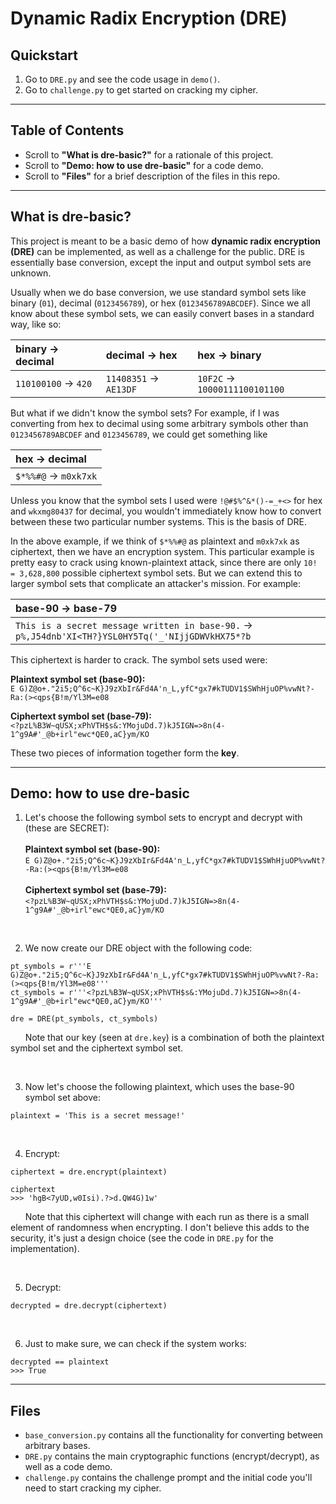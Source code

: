 # Dynamic Radix Encryption (DRE)



## Quickstart
1. Go to `DRE.py` and see the code usage in `demo()`.<br>
2. Go to `challenge.py` to get started on cracking my cipher.

<hr>

## Table of Contents

* Scroll to **"What is dre-basic?"** for a rationale of this project.
* Scroll to **"Demo: how to use dre-basic"** for a code demo.
* Scroll to **"Files"** for a brief description of the files in this repo.

<hr>

## What is dre-basic?

This project is meant to be a basic demo of how **dynamic radix encryption (DRE)** can be implemented, as well as a challenge for the public. DRE is essentially base conversion, except the input and output symbol sets are unknown.

Usually when we do base conversion, we use standard symbol sets like binary (`01`), decimal (`0123456789`), or hex (`0123456789ABCDEF`). Since we all know about these symbol sets, we can easily convert bases in a standard way, like so:

| binary &rarr; decimal     | decimal &rarr; hex         | hex &rarr; binary                  |
|:--------------------------|:---------------------------|:-----------------------------------|
| `110100100` &rarr; `420`  | `11408351` &rarr; `AE13DF` | `10F2C` &rarr; `10000111100101100` |

But what if we didn't know the symbol sets? For example, if I was converting from hex to decimal using some arbitrary symbols other than `0123456789ABCDEF` and `0123456789`, we could get something like

| hex &rarr; decimal        |
|:--------------------------|
| `$*%%#@` &rarr; `m0xk7xk` |

Unless you know that the symbol sets I used were `!@#$%^&*()-=_+<>` for hex and `wkxmg80437` for decimal, you wouldn't immediately know how to convert between these two particular number systems. This is the basis of DRE.

In the above example, if we think of `$*%%#@` as plaintext and `m0xk7xk` as ciphertext, then we have an encryption system. This particular example is pretty easy to crack using known-plaintext attack, since there are only `10! = 3,628,800` possible ciphertext symbol sets. But we can extend this to larger symbol sets that complicate an attacker's mission. For example:

| base-90 &rarr; base-79                                                                                 |
|:-------------------------------------------------------------------------------------------------------|
| `This is a secret message written in base-90.` &rarr; `p%,J54dnb'XI<TH?}YSL0HY5Tq('_'NIjjGDWVkHX75*?b` |

This ciphertext is harder to crack. The symbol sets used were:

**Plaintext symbol set (base-90):**<br>`E G)Z@o+."2i5;Q^6c~K}J9zXbIr&Fd4A'n_L,yfC*gx7#kTUDV1$SWhHjuOP%vwNt?-Ra:(><qps{B!m/Yl3M=e08`

**Ciphertext symbol set (base-79):**<br>`<?pzL%B3W~qUSX;xPhVTH$s&:YMojuDd.7)kJ5IGN=>8n(4-1^g9A#'_@b+irl"ewc*QE0,aC}ym/KO`

These two pieces of information together form the **key**.

<hr>

## Demo: how to use dre-basic

1. Let's choose the following symbol sets to encrypt and decrypt with (these are SECRET):<br><br>
	**Plaintext symbol set (base-90):**<br>`E G)Z@o+."2i5;Q^6c~K}J9zXbIr&Fd4A'n_L,yfC*gx7#kTUDV1$SWhHjuOP%vwNt?-Ra:(><qps{B!m/Yl3M=e08`<br><br>
	**Ciphertext symbol set (base-79):**<br>`<?pzL%B3W~qUSX;xPhVTH$s&:YMojuDd.7)kJ5IGN=>8n(4-1^g9A#'_@b+irl"ewc*QE0,aC}ym/KO`

<br>

2. We now create our DRE object with the following code:
```
pt_symbols = r'''E G)Z@o+."2i5;Q^6c~K}J9zXbIr&Fd4A'n_L,yfC*gx7#kTUDV1$SWhHjuOP%vwNt?-Ra:(><qps{B!m/Yl3M=e08'''
ct_symbols = r'''<?pzL%B3W~qUSX;xPhVTH$s&:YMojuDd.7)kJ5IGN=>8n(4-1^g9A#'_@b+irl"ewc*QE0,aC}ym/KO'''

dre = DRE(pt_symbols, ct_symbols)
```
&nbsp;&nbsp;&nbsp;&nbsp;&nbsp;&nbsp;Note that our key (seen at `dre.key`) is a combination of both the plaintext symbol set and the ciphertext symbol set.<br>

<br>

3. Now let's choose the following plaintext, which uses the base-90 symbol set above:
```
plaintext = 'This is a secret message!'
```

<br>

4. Encrypt:
```
ciphertext = dre.encrypt(plaintext)

ciphertext
>>> 'hgB<7yUD,w0Isi).?>d.QW4G)1w'
```
&nbsp;&nbsp;&nbsp;&nbsp;&nbsp;&nbsp;Note that this ciphertext will change with each run as there is a small element of randomness when encrypting. I don't believe this adds to the security, it's just a design choice (see the code in `DRE.py` for the implementation).

<br>

5. Decrypt:
```
decrypted = dre.decrypt(ciphertext)
```

<br>

6. Just to make sure, we can check if the system works:
```
decrypted == plaintext
>>> True
```

<hr>

## Files

* `base_conversion.py` contains all the functionality for converting between arbitrary bases.<br>
* `DRE.py` contains the main cryptographic functions (encrypt/decrypt), as well as a code demo.
* `challenge.py` contains the challenge prompt and the initial code you'll need to start cracking my cipher.
